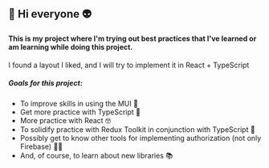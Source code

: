 ## :wave: Hi everyone :alien: 

#### This is my project where I'm trying out best practices that I've learned or am learning while doing this project.
I found a layout I liked, and I will try to implement it in React + TypeScript

##### Goals for this project:
- To improve skills in using the MUI :monocle_face:
- Get more practice with TypeScript :fist_left:
- More practice with React :nerd_face:
- To solidify practice with Redux Toolkit in conjunction with TypeScript :rocket:
- Possibly get to know other tools for implementing authorization (not only Firebase) :weight_lifting_woman:
- And, of course, to learn about new libraries :books:
